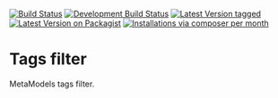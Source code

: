 [![Build Status](https://github.com/MetaModels/filter_tags/actions/workflows/diagnostics.yml/badge.svg)](https://github.com/MetaModels/filter_tags/actions)
[![Development Build Status](http://img.shields.io/travis/MetaModels/filter_tags/develop.svg?label=develop)](https://travis-ci.org/MetaModels/filter_tags/branches)
[![Latest Version tagged](http://img.shields.io/github/tag/MetaModels/filter_tags.svg)](https://github.com/MetaModels/filter_tags/tags)
[![Latest Version on Packagist](http://img.shields.io/packagist/v/MetaModels/filter_tags.svg)](https://packagist.org/packages/MetaModels/filter_tags)
[![Installations via composer per month](http://img.shields.io/packagist/dm/MetaModels/filter_tags.svg)](https://packagist.org/packages/MetaModels/filter_tags)

Tags filter
===========

MetaModels tags filter.
